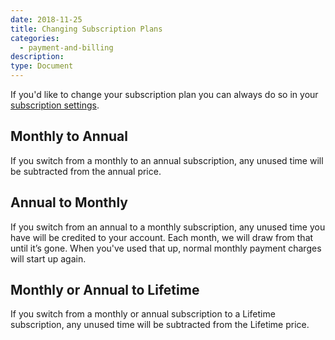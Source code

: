 ```yaml
---
date: 2018-11-25
title: Changing Subscription Plans
categories:
  - payment-and-billing
description:
type: Document
---
```


If you'd like to change your subscription plan you can always do so in your [subscription settings](https://www.wanikani.com/account/subscription).

## Monthly to Annual

If you switch from a monthly to an annual subscription, any unused time will be subtracted from the annual price.

## Annual to Monthly

If you switch from an annual to a monthly subscription, any unused time you have will be credited to your account. Each month, we will draw from that until it’s gone. When you've used that up, normal monthly payment charges will start up again.

## Monthly or Annual to Lifetime

If you switch from a monthly or annual subscription to a Lifetime subscription, any unused time will be subtracted from the Lifetime price.
